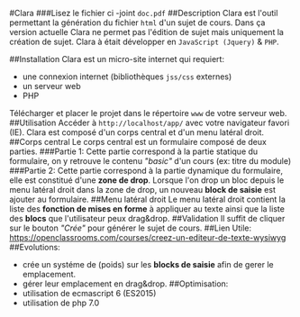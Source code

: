 #Clara
###Lisez le fichier ci -joint `doc.pdf`
##Description
Clara est l'outil permettant la génération du fichier `html` d'un sujet de cours.
Dans ça version actuelle Clara ne permet pas l'édition de sujet mais uniquement la création de sujet.
Clara à était développer en `JavaScript (Jquery)` & `PHP`.

##Installation
Clara est un micro-site internet qui requiert:

- une connexion internet (bibliothèques `jss/css` externes)
- un serveur web
- PHP

Télécharger et placer le projet dans le répertoire `www` de votre serveur web.
##Utilisation
Accéder à `http://localhost/app/` avec votre navigateur favori (IE).
Clara est composé d'un corps central et d'un menu latéral droit.
##Corps central
Le corps central est un formulaire composé de deux parties.
###Partie 1:
Cette partie correspond à la partie statique du formulaire,
on y retrouve le contenu _"basic"_ d'un cours (ex: titre du module)
###Partie 2:
Cette partie correspond à la partie dynamique du formulaire,
elle est constitué d'une **zone de drop**.
Lorsque l'on drop un bloc depuis le menu latéral droit dans la zone de drop,
un nouveau **block de saisie** est ajouter au formulaire.
##Menu latéral droit
Le menu latéral droit contient la liste des **fonction de mises en forme** à appliquer au texte
ainsi que la liste des **blocs** que l'utilisateur peux drag&drop.
##Validation
Il suffit de cliquer sur le bouton _"Crée"_  pour générer le sujet de cours.
##Lien Utile:
https://openclassrooms.com/courses/creez-un-editeur-de-texte-wysiwyg
##Evolutions:
- crée un systéme de (poids) sur les **blocks de saisie** afin de gerer le emplacement.
- gérer leur emplacement en drag&drop.
##Optimisation:
- utilisation de ecmascript 6 (ES2015)
- utilisation de php 7.0